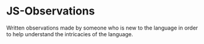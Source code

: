 # JS-Observations
Written observations made by someone who is new to the language in order to help understand the intricacies of the language.

